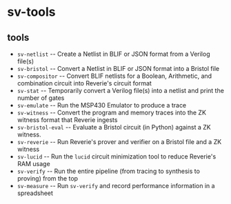 # sv-tools

## tools
- `sv-netlist` -- Create a Netlist in BLIF or JSON format from a Verilog file(s)
- `sv-bristol` -- Convert a Netlist in BLIF or JSON format into a Bristol file
- `sv-compositor` -- Convert BLIF netlists for a Boolean, Arithmetic, and combination circuit into 
                     Reverie's circuit format
- `sv-stat` -- Temporarily convert a Verilog file(s) into a netlist and print the number of gates
- `sv-emulate` -- Run the MSP430 Emulator to produce a trace
- `sv-witness` -- Convert the program and memory traces into the ZK witness format that Reverie ingests
- `sv-bristol-eval` -- Evaluate a Bristol circuit (in Python) against a ZK witness.
- `sv-reverie` -- Run Reverie's prover and verifier on a Bristol file and a ZK witness
- `sv-lucid` -- Run the `lucid` circuit minimization tool to reduce Reverie's RAM usage
- `sv-verify` -- Run the entire pipeline (from tracing to synthesis to proving) from the top
- `sv-measure` -- Run `sv-verify` and record performance information in a spreadsheet
